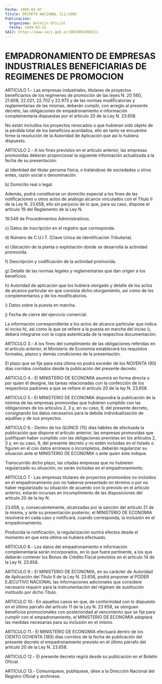 ```yaml
---
Fecha: 1989-03-07
Título: DECRETO NACIONAL 311/1989
Publicación:
  Organismo: Boletín Oficial
  Fecha: 1989-03-15
SAIJ: https://www.saij.gob.ar/DN19891000311
---
```

# EMPADRONAMIENTO DE EMPRESAS INDUSTRIALES BENEFICIARIAS DE REGIMENES DE PROMOCION

<a id="1"></a>
ARTICULO 1.- Las empresas industriales, titulares de proyectos beneficiarios  de  los  regímenes  de  promoción de las leyes N. 20 560, 21.608, 22.021, 22.702 y 22.973 y de las normas modificatorias  y  reglamentarias de las mismas,  deberán  cumplir, con arreglo al presente decreto, las obligaciones de empadronamiento  e información  complementaria  dispuestas  por  el artículo 20 de la Ley N. 23.658.

No están incluídos  los  proyectos  revocados  o  que hubieran sido objeto  de  la pérdida total de los beneficios acordados,  ello  en tanto  se  encuentre   firme  la  resolución  de  la  Autoridad  de Aplicación que así lo hubiera dispuesto.

<a id="2"></a>
ARTICULO 2.- A los fines previstos en el artículo anterior, las empresas  promovidas  deberán proporcionar la siguiente información actualizada a la fecha de su presentación:

a)  Identidad  del  titular    persona   física,  o  tratándose  de sociedades  u  otros  entes,  razón  social  o  denominación.

b) Domicilio real o legal.

Además, podrá constituirse un domicilio especial  a  los  fines  de las  notificaciones u otros actos de análogo alcance vinculados con el Título  II  de  la  Ley N. 23.658, ello sin perjuicio de lo que, para su caso, dispone el  artículo  19  del Reglamento de la Ley N.

19.549 de Procedimientos Administrativos.

c)  Datos  de  inscripción  en  el registro que  corresponda.

d) Número de C.U.I.T. (Clave Unica  de  Identificación Tributaria).

e)  Ubicación  de la planta o explotación donde  se  desarrolla  la actividad promovida.

f) Descripción y  codificación  de  la  actividad  promovida.

g) Detalle de las normas legales y reglamentarias que dan origen  a los beneficios.

h)  Autoridad  de  aplicación que los hubiera otorgado y detalle de los actos de alcance particular en que consista dicho otorgamiento, así como de los complementarios y de los modificatorios.

i) Datos sobre la puesta en marcha.

j) Fecha de cierre del ejercicio comercial.

La información correspondiente  a  los  actos de alcance particular que indica el inciso h), así como la que  se refiere a la puesta en marcha del inciso i), deberá integrarse con  la  copia  autenticada de la respectiva documentación.

<a id="3"></a>
ARTICULO  3.- A los fines del cumplimiento de las obligaciones referidas  en el  artículo  anterior,  el  Ministerio  de  Economía establecerá  los requisitos formales, plazos y demás condiciones de la presentación.

El plazo que se  fije  para  esta  última  no  podrá exceder de los NOVENTA  (90)  días  corridos  contados  desde  la publicación  del presente decreto.

<a id="4"></a>
ARTICULO 4.- El MINISTERIO DE ECONOMIA asumirá en forma directa o por  quien  él designe, las tareas relacionadas con la confección de los respectivos  padrones  a que se refiere el artículo 20 de la ley N. 23.658.

<a id="5"></a>
ARTICULO 5.- El MINISTERIO DE ECONOMIA dispondrá la publicación de la  nómina  de las empresas promovidas que hubieren cumplido con las obligaciones  de  los  artículos  2,  3  y,  en su caso, 9, del presente decreto, consignando los datos necesarios  para  la debida individualización de aquéllas y de sus proyectos.

<a id="6"></a>
ARTICULO  6.-  Dentro  de  los  QUINCE  (15)  días  hábiles de efectuada  la  publicación  que  dispone el artículo anterior,  las empresas  promovidas  que  justifiquen    haber  cumplido  con  las obligaciones previstas en los artículos 2,  3 y, en su caso, 9, del presente decreto y no estén incluidas en el listado  o  figuren  en él  con  datos  erróneos  o  incompletos,  deberán  regularizar  su situación  ante  el  MINISTERIO  DE  ECONOMIA  o  ante  quien  éste indique.

Transcurrido  dicho  plazo,  las  citadas  empresas que no hubieren regularizado su situación, no serán incluidas en el empadronamiento.

<a id="7"></a>
ARTICULO 7.- Las empresas titulares de proyectos promovidos no incluidos  en  el  empadronamiento  por  no  haberse  presentado en término o por no haber regularizado su situación de acuerdo  con lo previsto en el artículo anterior, estarán incursas en incumplimiento  de  las disposiciones del artículo 20 de la ley  N.

23.658,  y,  consecuentemente,    alcanzadas  por  la  sanción  del artículo  21  de  la misma, y ante su  presentación  posterior,  el MINISTERIO DE ECONOMIA  resolverá en cada caso y notificará, cuando corresponda, la inclusión en el empadronamiento.

Producida la notificación,  la regularización surtirá efectos desde el momento en que esta última se hubiera efectuado.

<a id="8"></a>
ARTICULO  8.-  Los  datos  del  empadronamiento  e información complementaria  serán  incorporados, en lo que fuere pertinente,  a los que deberán contener  los  Bonos de Crédito Fiscal previstos en el artículo 14 de la Ley N. 23.658.

<a id="9"></a>
ARTICULO  9.-  El  MINISTERIO  DE  ECONOMIA, en su carácter de Autoridad de Aplicación del Título II de  la  Ley  N. 23.658, podrá proponer al PODER EJECUTIVO NACIONAL las informaciones  adicionales que  considere  necesario  requerir  para  la  instrumentación  del régimen de sustitución instituido por dicho Título.

<a id="10"></a>
ARTICULO  10.- En aquellos casos en que, de conformidad con lo dispuesto en el  último  párrafo  del  artículo  11 de la Ley N. 23 658,  se  otorguen  beneficios  promocionales con posterioridad  al vencimiento que se fije para cumplir  con  el  empadronamiento,  el MINISTERIO  DE  ECONOMIA  adoptará  las  medidas necesarias para su inclusión en el mismo.

<a id="11"></a>
ARTICULO 11.- El MINISTERIO DE ECONOMIA efectuará dentro de los CIENTO  OCHENTA  (180) días corridos de la fecha de publicación del presente decreto el  empadronamiento  previsto en el último párrafo del artículo 20 de la Ley N. 23.658.

<a id="12"></a>
ARTICULO  12.- El presente decreto regirá desde su publicación en el Boletín Oficial.

<a id="13"></a>
ARTICULO  13.-  Comuníquese,  publíquese,  dése a la Dirección Nacional del Registro Oficial y archívese.
